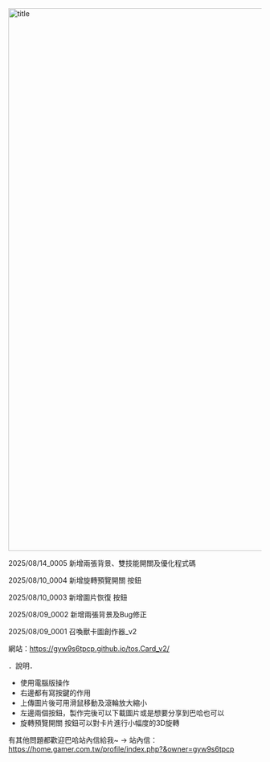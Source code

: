 <img width="1920" height="1080" alt="title" src="https://github.com/user-attachments/assets/3845b9d9-46cd-468e-8b72-4eb6e4944211" />

2025/08/14_0005 新增兩張背景、雙技能開關及優化程式碼

2025/08/10_0004 新增旋轉預覽開關 按鈕

2025/08/10_0003 新增圖片恢復 按鈕

2025/08/09_0002 新增兩張背景及Bug修正

2025/08/09_0001 召喚獸卡圖創作器_v2


網站：https://gyw9s6tpcp.github.io/tos.Card_v2/


．說明．
- 使用電腦版操作
- 右邊都有寫按鍵的作用
- 上傳圖片後可用滑鼠移動及滾輪放大縮小
- 左邊兩個按鈕，製作完後可以下載圖片或是想要分享到巴哈也可以
- 旋轉預覽開關 按鈕可以對卡片進行小幅度的3D旋轉

有其他問題都歡迎巴哈站內信給我~
-> 站內信：https://home.gamer.com.tw/profile/index.php?&owner=gyw9s6tpcp
